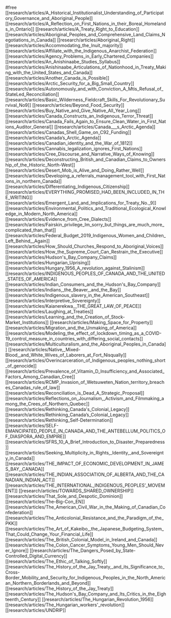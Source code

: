 #free
[[research/articles/A_Historical_Institutionalist_Understanding_of_Participatory_Governance_and_Aboriginal_People]]
[[research/articles/A_Reflection_on_First_Nations_in_their_Boreal_Homelands_in_Ontario]]
[[research/articles/A_Treaty_Right_to_Education]]
[[research/articles/Aboriginal_Peoples_and_Comprehensive_Land_Claims_Negotiations_in_Canada]]
[[research/articles/Aboriginal_Right]]
[[research/articles/Accommodating_the_Inuit_majority]]
[[research/articles/Affiliate_with_the_Indigenous_Anarchist_Federation]]
[[research/articles/Agency_Problems_in_Early_Chartered_Companies]]
[[research/articles/An_Anishinaabe_Studies_Syllabus]]
[[research/articles/Anishinaabe_Articulations_of_Nationhood_in_Treaty_Making_with_the_United_States_and_Canada]]
[[research/articles/Another_Canada_is_Possible]]
[[research/articles/Arctic_Security_for_a_Big_Small_Country]]
[[research/articles/Autonomously_and_with_Conviction_A_Mtis_Refusal_of_StateLed_Reconciliation]]
[[research/articles/Basic_Wilderness_Fieldcraft_Skills_For_Revolutionary_Survival_No9]]
[[research/articles/Beyond_Food_Security]]
[[research/articles/Buy_Native_and_Give_Native_All_Year_Long]]
[[research/articles/Canada_Constructs_an_Indigenous_Terror_Threat]]
[[research/articles/Canada_Fails_Again_to_Ensure_Clean_Water_in_First_Nations_Auditor_General]]
[[research/articles/Canada___s_Arctic_Agenda]]
[[research/articles/Canadas_Shell_Game_on_C92_Funding]]
[[research/articles/Canada’s_Arctic_Agenda]]
[[research/articles/Canadian_identity_and_the_War_of_1812]]
[[research/articles/Cannabis_legalization_ignores_First_Nations]]
[[research/articles/Cree_Discourse_and_Narrative_Ways_of_Knowing]]
[[research/articles/Deconstructing_British_and_Canadian_Claims_to_Ownership_of_the_Historic_North-West]]
[[research/articles/Desert_Mob_is_Alive_and_Doing_Rather_Well]]
[[research/articles/Developing_a_referrals_management_tool_with_First_Nations_in_northern_Canada]]
[[research/articles/Differentiating_Indigenous_Citizenship]]
[[research/articles/EVERYTHING_PROMISED_HAD_BEEN_INCLUDED_IN_THE_WRITING]]
[[research/articles/Emergent_Land_and_Implications_for_Treaty_No._9]]
[[research/articles/Environmental_Politics_and_Traditional_Ecological_Knowledge_in_Modern_North_America]]
[[research/articles/Evidence_from_Cree_Dialects]]
[[research/articles/Fairskin_privilege_Im_sorry_but_things_are_much_more_complicated_than_that]]
[[research/articles/Federal_Budget_2019_Indigenous_Women_and_Children_Left_Behind__Again]]
[[research/articles/How_Should_Churches_Respond_to_Aboriginal_Voices]]
[[research/articles/How_the_Supreme_Court_Can_Restrain_the_Executive]]
[[research/articles/Hudson's_Bay_Company_Claims]]
[[research/articles/Hungarian_Uprising]]
[[research/articles/Hungary_1956_A_revolution_against_Stalinism]]
[[research/articles/INDIGENOUS_PEOPLES_OF_CANADA_AND_THE_UNITED_STATES_OF_AMERICA]]
[[research/articles/Indian_Consumers_and_the_Hudson's_Bay_Company]]
[[research/articles/Indians,_the_Beaver,_and_the_Bay]]
[[research/articles/Indigenous_slavery_in_the_American_Southeast]]
[[research/articles/Interpretive_Sovereignty]]
[[research/articles/Kaianerekwa__THE_GREAT_LAW_OF_PEACE]]
[[research/articles/Laughing_at_Treaties]]
[[research/articles/Learning_and_the_Creation_of_Stock-Market_Institutions]]
[[research/articles/Making_Space_for_Property]]
[[research/articles/Migration_and_the_Unmaking_of_America]]
[[research/articles/Modeling_the_effect_of_lockdown_timing_as_a_COVID-19_control_measure_in_countries_with_differing_social_contacts]]
[[research/articles/Multiculturalism_and_the_Aboriginal_Peoples_in_Canada]]
[[research/articles/Native,_Mixed-Blood,_and_White_Wives_of_Laborers_at_Fort_Nisqually]]
[[research/articles/Overincarceration_of_Indigenous_peoples_nothing_short_of_genocide]]
[[research/articles/Prevalence_of_Vitamin_D_Insufficiency_and_Associated_Factors_Among_Canadian_Cree]]
[[research/articles/RCMP_Invasion_of_Wetsuweten_Nation_territory_breaches_Canadas_rule_of_law]]
[[research/articles/Reconciliation_is_Dead_A_Strategic_Proposal]]
[[research/articles/Reflections_on_Journalism,_Activism_and_Filmmaking_among_the_Crees_of_Northern_Quebec]]
[[research/articles/Rethinking_Canada's_Colonial_Legacy]]
[[research/articles/Rethinking_Canada’s_Colonial_Legacy]]
[[research/articles/Rethinking_Self-Determination]]
[[research/articles/SELF-EMANCIPATED_PEOPLE_IN_CANADA_AND_THE_ANTEBELLUM_POLITICS_OF_DIASPORA_AND_EMPIRE]]
[[research/articles/SFRS_10_A_Brief_Introduction_to_Disaster_Preparedness]]
[[research/articles/Seeking_Multiplicity_in_Rights,_Identity,_and_Sovereignty_in_Canada]]
[[research/articles/THE_IMPACT_OF_ECONOMIC_DEVELOPMENT_IN_JAMES_BAY,_CANADA]]
[[research/articles/THE_INDIAN_ASSOCIATION_OF_ALBERTA_AND_THE_CANADIAN_INDIAN_ACT]]
[[research/articles/THE_INTERNATIONAL_INDIGENOUS_PEOPLES’_MOVEMENT]]
[[research/articles/TOWARDS_SHARED_OWNERSHIP]]
[[research/articles/That_Sole_and_Despotic_Dominion]]
[[research/articles/The-Big-Con_EN]]
[[research/articles/The_American_Civil_War_in_the_Making_of_Canadian_Confederation]]
[[research/articles/The_Anticolonial_Resistance_and_the_Paradigm_of_the_PKK]]
[[research/articles/The_Art_of_Kakeibo,_the_Japanese_Budgeting_System_That_Could_Change_Your_Financial_Life]]
[[research/articles/The_British_Colonial_Model_in_Ireland_and_Canada]]
[[research/articles/The_Colon_Cancer_Symptoms_Young_Men_Should_Never_Ignore]]
[[research/articles/The_Dangers_Posed_by_State-Controlled_Digital_Currency]]
[[research/articles/The_Ethic_of_Talking_Softly]]
[[research/articles/The_History_of_the_Jay_Treaty,_and_its_Significance_to_Cross-Border_Mobility_and_Security_for_Indigenous_Peoples_in_the_North_American_Northern_Borderlands_and_Beyond]]
[[research/articles/The_History_of_the_Jay_Treaty]]
[[research/articles/The_Hudson's_Bay_Company_and_Its_Critics_in_the_Eighteenth_Century]]
[[research/articles/The_Hungarian_Revolution_1956]]
[[research/articles/The_Hungarian_workers'_revolution]]
[[research/articles/UNDRIP]]
